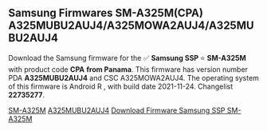 <h2>Samsung Firmwares SM-A325M(CPA) A325MUBU2AUJ4/A325MOWA2AUJ4/A325MUBU2AUJ4</h2>
Download the Samsung firmware for the ✅ <strong>Samsung SSP </strong> ⭐ <strong>SM-A325M</strong> with product code <strong>CPA</strong> <strong> from Panama</strong>. This firmware has version number PDA <strong>A325MUBU2AUJ4</strong> and CSC A325MOWA2AUJ4. The operating system of this firmware is Android R , with build date 2021-11-24. Changelist <strong>22735277</strong>.


[SM-A325M](https://samfirm.shop/samsung/model/SM-A325M)
[A325MUBU2AUJ4](https://samfirm.shop/samsung/pda/A325MUBU2AUJ4)
[Download Firmware Samsung SSP SM-A325M](https://samfirm.shop/samsung/firmware/476970)
